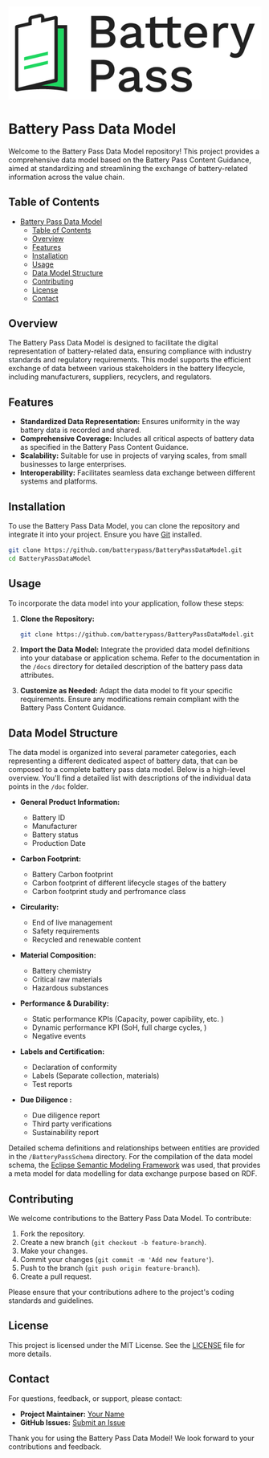 
![alt text](logo_BatteryPass_Primary.png)

# Battery Pass Data Model

Welcome to the Battery Pass Data Model repository! This project provides a comprehensive data model based on the Battery Pass Content Guidance, aimed at standardizing and streamlining the exchange of battery-related information across the value chain.

## Table of Contents
- [Battery Pass Data Model](#battery-pass-data-model)
  - [Table of Contents](#table-of-contents)
  - [Overview](#overview)
  - [Features](#features)
  - [Installation](#installation)
  - [Usage](#usage)
  - [Data Model Structure](#data-model-structure)
  - [Contributing](#contributing)
  - [License](#license)
  - [Contact](#contact)

## Overview
The Battery Pass Data Model is designed to facilitate the digital representation of battery-related data, ensuring compliance with industry standards and regulatory requirements. This model supports the efficient exchange of data between various stakeholders in the battery lifecycle, including manufacturers, suppliers, recyclers, and regulators.

## Features
- **Standardized Data Representation:** Ensures uniformity in the way battery data is recorded and shared.
- **Comprehensive Coverage:** Includes all critical aspects of battery data as specified in the Battery Pass Content Guidance.
- **Scalability:** Suitable for use in projects of varying scales, from small businesses to large enterprises.
- **Interoperability:** Facilitates seamless data exchange between different systems and platforms.

## Installation
To use the Battery Pass Data Model, you can clone the repository and integrate it into your project. Ensure you have [Git](https://git-scm.com/) installed.

```bash
git clone https://github.com/batterypass/BatteryPassDataModel.git
cd BatteryPassDataModel
```

## Usage
To incorporate the data model into your application, follow these steps:

1. **Clone the Repository:**
   ```bash
   git clone https://github.com/batterypass/BatteryPassDataModel.git
   ```

2. **Import the Data Model:**
   Integrate the provided data model definitions into your database or application schema. Refer to the documentation in the `/docs` directory for detailed description of the battery pass data attributes.

3. **Customize as Needed:**
   Adapt the data model to fit your specific requirements. Ensure any modifications remain compliant with the Battery Pass Content Guidance.

## Data Model Structure
The data model is organized into several parameter categories, each representing a different dedicated aspect of battery data, that can be composed to a complete battery pass data model. Below is a high-level overview. You'll find a detailed list with descriptions of the individual data points in the `/doc` folder.

- **General Product Information:**
  - Battery ID
  - Manufacturer
  - Battery status
  - Production Date

- **Carbon Footprint:**
  - Battery Carbon footprint
  - Carbon footprint of different lifecycle stages of the battery
  - Carbon footprint study and perfromance class

- **Circularity:**
  - End of live management
  - Safety requirements
  - Recycled and renewable content

- **Material Composition:**
  - Battery chemistry
  - Critical raw materials
  - Hazardous substances

- **Performance & Durability:**
  - Static performance KPIs (Capacity, power capibility, etc. )
  - Dynamic performance KPI (SoH, full charge cycles, )
  - Negative events

- **Labels and Certification:**
  - Declaration of conformity
  - Labels (Separate collection, materials)
  - Test reports

- **Due Diligence :**
  - Due diligence report
  - Third party verifications
  - Sustainability report
  
Detailed schema definitions and relationships between entities are provided in the `/BatteryPassSchema` directory. 
For the compilation of the data model schema, the [Eclipse Semantic Modeling Framework](https://eclipse-esmf.github.io/esmf-documentation/index.html) was used, that provides a meta model for data modelling for data exchange purpose based on RDF.



## Contributing
We welcome contributions to the Battery Pass Data Model. To contribute:

1. Fork the repository.
2. Create a new branch (`git checkout -b feature-branch`).
3. Make your changes.
4. Commit your changes (`git commit -m 'Add new feature'`).
5. Push to the branch (`git push origin feature-branch`).
6. Create a pull request.

Please ensure that your contributions adhere to the project's coding standards and guidelines.

## License
This project is licensed under the MIT License. See the [LICENSE](LICENSE) file for more details.

## Contact
For questions, feedback, or support, please contact:

- **Project Maintainer:** [Your Name](mailto:your.email@example.com)
- **GitHub Issues:** [Submit an Issue](https://github.com/yourusername/BatteryPassDataModel/issues)

Thank you for using the Battery Pass Data Model! We look forward to your contributions and feedback.


